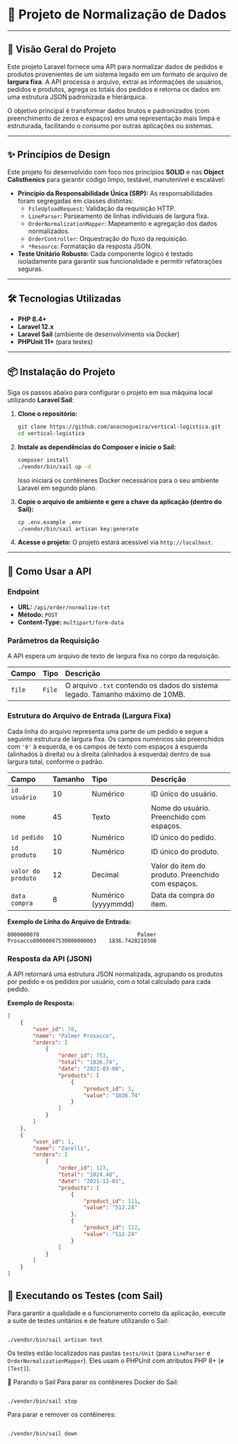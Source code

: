# 📄 Projeto de Normalização de Dados

---

## 🚀 Visão Geral do Projeto

Este projeto Laravel fornece uma API para normalizar dados de pedidos e produtos provenientes de um sistema legado em um formato de arquivo de **largura fixa**. A API processa o arquivo, extrai as informações de usuários, pedidos e produtos, agrega os totais dos pedidos e retorna os dados em uma estrutura JSON padronizada e hierárquica.

O objetivo principal é transformar dados brutos e padronizados (com preenchimento de zeros e espaços) em uma representação mais limpa e estruturada, facilitando o consumo por outras aplicações ou sistemas.

---

## ✨ Princípios de Design

Este projeto foi desenvolvido com foco nos princípios **SOLID** e nas **Object Calisthenics** para garantir código limpo, testável, manutenível e escalável:

-   **Princípio da Responsabilidade Única (SRP):** As responsabilidades foram segregadas em classes distintas:
    -   `FileUploadRequest`: Validação da requisição HTTP.
    -   `LineParser`: Parseamento de linhas individuais de largura fixa.
    -   `OrderNormalizationMapper`: Mapeamento e agregação dos dados normalizados.
    -   `OrderController`: Orquestração do fluxo da requisição.
    -   `*Resource`: Formatação da resposta JSON.
-   **Teste Unitário Robusto:** Cada componente lógico é testado isoladamente para garantir sua funcionalidade e permitir refatorações seguras.

---

## 🛠️ Tecnologias Utilizadas

-   **PHP 8.4+**
-   **Laravel 12.x**
-   **Laravel Sail** (ambiente de desenvolvimento via Docker)
-   **PHPUnit 11+** (para testes)

---

## 📦 Instalação do Projeto

Siga os passos abaixo para configurar o projeto em sua máquina local utilizando **Laravel Sail**:

1.  **Clone o repositório:**

    ```bash
    git clone https://github.com/anacnogueira/vertical-logistica.git
    cd vertical-logistica
    ```

2.  **Instale as dependências do Composer e inicie o Sail:**

    ```bash
    composer install
    ./vendor/bin/sail up -d
    ```

    Isso iniciará os contêineres Docker necessários para o seu ambiente Laravel em segundo plano.

3.  **Copie o arquivo de ambiente e gere a chave da aplicação (dentro do Sail):**

    ```bash
    cp .env.example .env
    ./vendor/bin/sail artisan key:generate
    ```

4.  **Acesse o projeto:**
    O projeto estará acessível via `http://localhost`.

---

## 🚀 Como Usar a API

### Endpoint

-   **URL:** `/api/order/normalize-txt`
-   **Método:** `POST`
-   **Content-Type:** `multipart/form-data`

### Parâmetros da Requisição

A API espera um arquivo de texto de largura fixa no corpo da requisição.

| Campo  | Tipo   | Descrição                                                                     |
| :----- | :----- | :---------------------------------------------------------------------------- |
| `file` | `File` | O arquivo `.txt` contendo os dados do sistema legado. Tamanho máximo de 10MB. |

### Estrutura do Arquivo de Entrada (Largura Fixa)

Cada linha do arquivo representa uma parte de um pedido e segue a seguinte estrutura de largura fixa. Os campos numéricos são preenchidos com `'0'` à esquerda, e os campos de texto com espaços à esquerda (alinhados à direita) ou à direita (alinhados à esquerda) dentro de sua largura total, conforme o padrão.

| Campo              | Tamanho | Tipo                | Descrição                                         |
| :----------------- | :------ | :------------------ | :------------------------------------------------ |
| `id usuário`       | 10      | Numérico            | ID único do usuário.                              |
| `nome`             | 45      | Texto               | Nome do usuário. Preenchido com espaços.          |
| `id pedido`        | 10      | Numérico            | ID único do pedido.                               |
| `id produto`       | 10      | Numérico            | ID único do produto.                              |
| `valor do produto` | 12      | Decimal             | Valor do item do produto. Preenchido com espaços. |
| `data compra`      | 8       | Numérico (yyyymmdd) | Data da compra do item.                           |

**Exemplo de Linha do Arquivo de Entrada:**

```
0000000070                               Palmer Prosacco00000007530000000003    1836.7420210308
```

### Resposta da API (JSON)

A API retornará uma estrutura JSON normalizada, agrupando os produtos por pedido e os pedidos por usuário, com o total calculado para cada pedido.

**Exemplo de Resposta:**

```json
[
    {
        "user_id": 70,
        "name": "Palmer Prosacco",
        "orders": [
            {
                "order_id": 753,
                "total": "1836.74",
                "date": "2021-03-08",
                "products": [
                    {
                        "product_id": 3,
                        "value": "1836.74"
                    }
                ]
            }
        ]
    },
    {
        "user_id": 1,
        "name": "Zarelli",
        "orders": [
            {
                "order_id": 123,
                "total": "1024.48",
                "date": "2021-12-01",
                "products": [
                    {
                        "product_id": 111,
                        "value": "512.24"
                    },
                    {
                        "product_id": 122,
                        "value": "512.24"
                    }
                ]
            }
        ]
    }
]
```

## 🧪 Executando os Testes (com Sail)

Para garantir a qualidade e o funcionamento correto da aplicação, execute a suíte de testes unitários e de feature utilizando o Sail:

```

./vendor/bin/sail artisan test

```

Os testes estão localizados nas pastas `tests/Unit` (para `LineParser` e `OrderNormalizationMapper`). Eles usam o PHPUnit com atributos PHP 8+ (`#[Test]`).

🛑 Parando o Sail
Para parar os contêineres Docker do Sail:

```

./vendor/bin/sail stop

```

Para parar e remover os contêineres:

```

./vendor/bin/sail down

```
